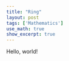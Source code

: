 ```yaml
---
title: "Ring"
layout: post
tags: ['Mathematics']
use_math: true
show_excerpt: true
---
```


Hello, world!
